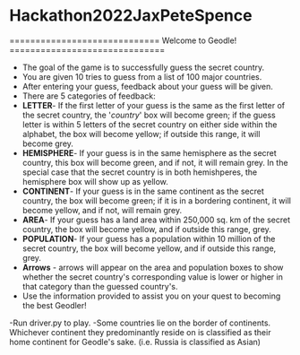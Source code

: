 # Hackathon2022JaxPeteSpence
============================= Welcome to Geodle! ==============================

- The goal of the game is to successfully guess the secret country.
- You are given 10 tries to guess from a list of 100 major countries.
- After entering your guess, feedback about your guess will be given.
- There are 5 categories of feedback: 
- **LETTER**- If the first letter of your guess is the same as the first letter of the secret country, the '_country_' box will become green; if the guess letter is within 5 letters of the secret country on either side within the alphabet, the box will become yellow; if outside this range, it will become grey.
- **HEMISPHERE**- If your guess is in the same hemisphere as the secret country, this box will become green, and if not, it will remain grey. In the special case that the secret country is in both hemishperes, the hemisphere box will show up as yellow. 
- **CONTINENT**- If your guess is in the same continent as the secret country, the box will become green; if it is in a bordering continent, it will become yellow, and if not, will remain grey.
- **AREA**- If your guess has a land area within 250,000 sq. km of the secret country, the box will become yellow, and if outside this range, grey.
- **POPULATION**- If your guess has a population within 10 million of the secret country, the box will become yellow, and if outside this range, grey.
-   **Arrows** - arrows will appear on the area and population boxes to show whether the secret country's corresponding value is lower or higher in that category than the guessed country's.
- Use the information provided to assist you on your quest to becoming the best Geodler!


-Run driver.py to play.
-Some countries lie on the border of continents. Whichever continent they predominantly reside on is classified as their home continent for Geodle's sake. (i.e. Russia is classified as Asian)
